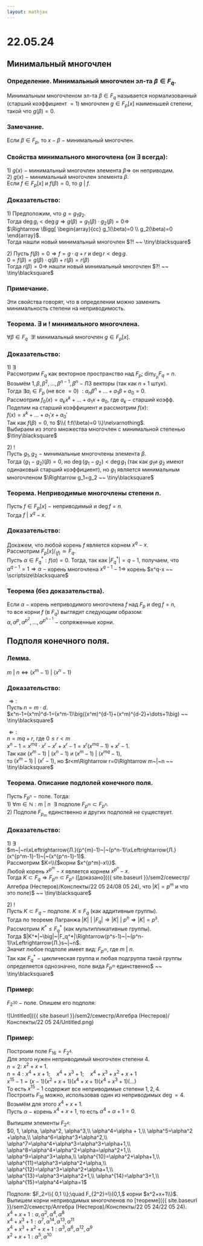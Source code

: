 ```yaml
---  
layout: mathjax  
---  
```

  
# 22.05.24  
  
## Минимальный многочлен  
  
### Определение. Минимальный многочлен эл-та $\beta\in F_q$.  
Минимальным многочленом эл-та $\beta\in F_q$ называется нормализованный (старший коэффициент $=1$) многочлен $g\in F_p[x]$ наименьшей степени, такой что $g(\beta)=0$.  
  
### Замечание.  
Если $\beta\in F_p$, то $x-\beta$ $-$ минимальный многочлен.  
  
### Свойства минимального многочлена (он $\exists$ всегда):  
$1)$ $g(x)~-~$минимальный многочлен элемента $\beta\Rightarrow$ он неприводим.  
$2)$ $g(x)~-~$минимальный многочлен элемента $\beta$.  
Если $f\in F_p[x]$ и $f(\beta)=0$, то $g~|~f$.  
  
### Доказательство:  
$1)$ Предположим, что $g=g_1g_2$.  
Тогда $\deg g_i<\deg g\Rightarrow g(\beta)=g_1(\beta)\cdot g_2(\beta)=0\Rightarrow$  
$\Rightarrow \Bigg[  
\begin{array}{cc}  
g_1(\beta)=0  
\\  
g_2(\beta)=0  
\end{array}$.  
Тогда нашли новый минимальный многочлен $?! ~~ \tiny\blacksquare$  
  
$2)$ Пусть $f(\beta)=0\Rightarrow f=g\cdot q+r$ и $\deg r<\deg g$.  
$0=f(\beta)=g(\beta)\cdot q(\beta)+r(\beta)=r(\beta)$  
Тогда $r(\beta)=0\Rightarrow$ нашли новый минимальный многочлен $?! ~~ \tiny\blacksquare$  
  
### Примечание.  
Эти свойства говорят, что в определении можно заменить минимальность степени на неприводимость.  
  
### Теорема. $\exists$ и $!$ минимального многочлена.  
$\forall \beta \in F_q ~~ \exists!$ минимальный многочлен $g\in F_p[x]$.  
  
### Доказательство:  
$1)~\exists$  
Рассмотрим $F_q$ как векторное пространство над $F_p$; $\dim_{F_p}F_q=n$.  
Возьмём $1,\beta,\beta^2,\dots,\beta^{n-1},\beta^n~-~$ЛЗ векторы (так как $n+1$ штук).  
Тогда $\exists a_i\in F_p$ (не все $=0$) $:a_n\beta^n+\dots+a_1\beta+a_0=0$.  
Рассмотрим $f_0(x)=a_kx^k+\dots+a_1x+a_0$, где $a_k~-~$старший коэфф.  
Поделим на старший коэффициент и рассмотрим $f(x)$:  
$f(x)=x^k+\dots+a_1'x+a_0'$  
Так как $f(\beta)=0$, то $\\{ f:f(\beta)=0 \\}\ne\varnothing$.  
Выбираем из этого множества многочлен с минимальной степенью  $\tiny\blacksquare$  
  
$2)~!$  
Пусть $g_1,g_2~-~$минимальные многочлены элемента $\beta$.  
Тогда $(g_1-g_2)(\beta)=0$, но $\deg(g_1-g_2)<\deg g_1$ (так как $g_1$и $g_2$ имеют одинаковый старший коэффициент), но $g_1$ является минимальным многочленом $\Rightarrow g_1=g_2 ~~ \tiny\blacksquare$  
  
### Теорема. Неприводимые многочлены степени $n$.  
Пусть $f\in F_p[x]~-~$неприводимый и $\deg f=n$.  
Тогда $f~|~x^q-x$.  
  
### Доказательство:  
Докажем, что любой корень $f$ является корнем $x^q-x$.  
Рассмотрим $F_p[x]/_{(f)}\simeq F_q$.  
Пусть $\alpha\in F_q^*:f(\alpha)=0$. Тогда, так как $|F_q^*|=q-1$, получаем, что  
$\alpha^{q-1}=1\Rightarrow\alpha~-~$корень многочлена $x^{q-1}-1\Rightarrow$ корень $x^q-x ~~ \scriptsize\blacksquare$  
  
### Теорема (без доказательства).  
Если $\alpha~-~$корень неприводимого многочлена $f$ над $F_p$ и $\deg f=n$,  
то все корни $f$ (в $F_q$) выглядят следующим образом:  
$\alpha,\alpha^p,\alpha^{p^2},\dots,\alpha^{p^{n-1} }~-~$сопряженные корни.  
  
## Подполя конечного поля.  
  
### Лемма.  
$m~|~n\Leftrightarrow (x^m-1)~|~(x^n-1)$  
  
### Доказательство:  
$\Rightarrow:$  
Пусть $n=m\cdot d$.  
$x^n-1=(x^m)^d-1=(x^m-1)\big((x^m)^{d-1}+(x^m)^{d-2}+\dots+1\big) ~~ \tiny\blacksquare$  
  
$\Leftarrow:$  
$n=mq+r$, где $0\le r < m$  
$x^n-1=x^{mq}\cdot x^r-x^r+x^r-1=x^r(x^{mq}-1)+x^r-1$.  
Так как $(x^m-1)~|~(x^n-1)$ и $(x^m-1)~|~(x^{mq}-1)$,  
то $(x^m-1)~|~(x^r-1)$, но $r<m\Rightarrow r=0\Rightarrow m~|~n ~~ \tiny\blacksquare$  
  
### Теорема. Описание подполей конечного поля.  
Пусть $F_{p^n}~-~$поле. Тогда:  
$1)~\forall m\in\mathbb{N}:m~|~n ~~ \exists$ подполе $F_{p^m}\subset F_{p^n}$.  
$2)$ Подполе $F_{p_m}$ единственно и других подполей не существует.  
  
### Доказательство:  
$1)~\exists$  
$m~|~n\xLeftrightarrow{Л.}(p^{m}-1)~|~(p^n-1)\xLeftrightarrow{Л.}(x^{p^m-1}-1)~|~(x^{p^n-1}-1)$.  
Рассмотрим $K=\\{$корни $x^{p^m}-x\\}$.  
Любой корень $x^{p^m}-x$ является корнем $x^{p^n}-x$.  
Тогда $K\subset F_q\Rightarrow F_{p^m}\subset F_{p^n}$ ([доказано]({{ site.baseurl }}/sem2/семестр/Алгебра (Нестеров)/Конспекты/22 05 24/08 05 24), что $|K|=p^m$ и что это поле)$ ~~ \tiny\blacksquare$  
  
$2)~!$  
Пусть $K\subset F_q~-~$подполе. $K\le F_q$ (как аддитивные группы).  
Тогда по теореме Лагранжа $|K|~\big|~|F_q|\Rightarrow |K|~\big|~p^n\Rightarrow|K|=p^s$.  
Рассмотрим $K^*\le F_q^*$ (как мультипликативные группы).  
Тогда $|K^*|~\big|~|F_q^*|\Rightarrow(p^s-1)~|~(p^n-1)\xLeftrightarrow{Л.}s~|~n$.  
Значит любое подполе имеет вид: $F_{p^m}$, где $m~|~n$.  
Так как $F_q^*~-~$циклическая группа и любая подгруппа такой группы определяется однозначно, поле вида $F_{p^m}$ единственно$ ~~ \tiny\blacksquare$  
  
### Пример:  
$F_{2^{30} }~-~$поле. Опишем его подполя:  
  
![Untitled]({{ site.baseurl }}/sem2/семестр/Алгебра (Нестеров)/Конспекты/22 05 24/Untitled.png)  
  
### Пример:  
Построим поле $F_{16}=F_{2^4}$.  
Для этого нужен неприводимый многочлен степени $4$.  
$n=2:$ $x^2+x+1$.  
$n=4:x^4+x+1;\quad x^4+x^3+1;\quad x^4+x^3+x^2+x+1$  
$x^{15}-1=(x-1)(x^2+x+1)(x^4+x+1)(x^4+x^3+1)(...)$  
То есть $x^{15}-1$ содержит все неприводимые степени $1,2,4$.  
Построить $F_{16}$ можно, использовав один из неприводимых $\deg =4$.  
Возьмём для этого $x^4+x+1$.  
Пусть $\alpha~-~$корень $x^4+x+1$, то есть $\alpha^4+\alpha + 1=0$.  
  
Выпишем элементы $F_{2^4}$:  
$0, 1, \alpha, \alpha^2, \alpha^3,\\  
\alpha^4=\alpha + 1,\\  
\alpha^5=\alpha^2 +\alpha,\\  
\alpha^6=\alpha^3+\alpha^2,\\  
\alpha^7=\alpha^4+\alpha^3=\alpha^3+\alpha+1,\\  
\alpha^8=\alpha^4+\alpha^2+\alpha=\alpha^2+1,\\  
\alpha^9=\alpha^3+\alpha,\\  
\alpha^{10}=\alpha^2+\alpha+1,\\  
\alpha^{11}=\alpha^3+\alpha^2+\alpha,\\  
\alpha^{12}=\alpha^3+\alpha^2+\alpha+1,\\  
\alpha^{13}=\alpha^3+\alpha^2+1,\\  
\alpha^{14}=\alpha^3+1,\\  
\alpha^{15}=\alpha^4+\alpha=1$  
  
Подполя: $F_2=\\{ 0,1 \\};\quad F_{2^2}=\\{0,1,$ корни $x^2+x+1\\}$.  
Выпишем корни неприводимых многочленов по [теореме]({{ site.baseurl }}/sem2/семестр/Алгебра (Нестеров)/Конспекты/22 05 24/22 05 24).  
$x^4+x+1:\alpha,\alpha^2,\alpha^4,\alpha^8$  
$x^4+x^3+1:\alpha^7,\alpha^{14},\alpha^{13},\alpha^{11}$  
$x^4+x^3+x^2+x+1:\alpha^3,\alpha^6,\alpha^{12},\alpha^9$  
$x^2+x+1:\alpha^5,\alpha^{10}$  
